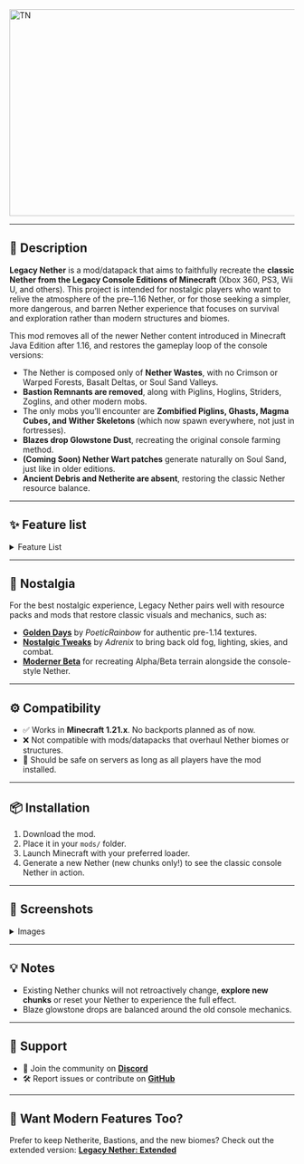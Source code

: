 <img width="1539" height="365" alt="TN" src="https://github.com/user-attachments/assets/9fbd7894-9ad4-4282-87a2-f5517b6c1559" />

---

## 📖 Description

**Legacy Nether** is a mod/datapack that aims to faithfully recreate the **classic Nether from the Legacy Console Editions of Minecraft** (Xbox 360, PS3, Wii U, and others). This project is intended for nostalgic players who want to relive the atmosphere of the pre–1.16 Nether, or for those seeking a simpler, more dangerous, and barren Nether experience that focuses on survival and exploration rather than modern structures and biomes.

This mod removes all of the newer Nether content introduced in Minecraft Java Edition after 1.16, and restores the gameplay loop of the console versions:

* The Nether is composed only of **Nether Wastes**, with no Crimson or Warped Forests, Basalt Deltas, or Soul Sand Valleys.
* **Bastion Remnants are removed**, along with Piglins, Hoglins, Striders, Zoglins, and other modern mobs.
* The only mobs you’ll encounter are **Zombified Piglins, Ghasts, Magma Cubes, and Wither Skeletons** (which now spawn everywhere, not just in fortresses).
* **Blazes drop Glowstone Dust**, recreating the original console farming method.
* **(Coming Soon) Nether Wart patches** generate naturally on Soul Sand, just like in older editions.
* **Ancient Debris and Netherite are absent**, restoring the classic Nether resource balance.


---

## ✨ Feature list

<details>
<summary>Feature List</summary>

## Key:
✅ - Implemented

☑️ - Planned

❌ - Not Implemented

|**Feature**|Implemented|Planned|
|-|-|-|
|Nether Wastes only (with soul sand & gravel patches)|✅|☑️|
|Bastion Remnants removed|✅|☑️|
|Classic mobs only (Zombified Piglins, Ghasts, Magma Cubes)|✅|☑️|
|Wither Skeletons spawn everywhere|✅|☑️|
|Nether Wart generates on Soul Sand|❌|☑️|
|Blazes drop 0–2 Glowstone Dust|✅|☑️|
|No modern biomes (Crimson/Warped Forest, Soul Sand Valley, Basalt Deltas)|✅|☑️|
|Remove Ancient Debris / Netherite|✅|☑️|
|Disable newer advancements|✅|☑️|
|Remove other Nether structures (ruined portals, etc.)|✅|☑️|

</details>

---

## 🌌 Nostalgia

For the best nostalgic experience, Legacy Nether pairs well with resource packs and mods that restore classic visuals and mechanics, such as:

* [**Golden Days**](https://github.com/PoeticRainbow/golden-days/releases) by *PoeticRainbow* for authentic pre-1.14 textures.
* [**Nostalgic Tweaks**](https://modrinth.com/mod/nostalgic-tweaks) by *Adrenix* to bring back old fog, lighting, skies, and combat.
* [**Moderner Beta**](https://modrinth.com/mod/moderner-beta) for recreating Alpha/Beta terrain alongside the console-style Nether.

---

## ⚙️ Compatibility

* ✅ Works in **Minecraft 1.21.x**. No backports planned as of now.
* ❌ Not compatible with mods/datapacks that overhaul Nether biomes or structures.
* 🔧 Should be safe on servers as long as all players have the mod installed.

---

## 📦 Installation

1. Download the mod.
2. Place it in your `mods/` folder.
3. Launch Minecraft with your preferred loader.
4. Generate a new Nether (new chunks only!) to see the classic console Nether in action.

---

## 📸 Screenshots

<details>
<summary>Images</summary>

<img width="1920" height="1081" alt="2025-09-10_14 25 10" src="https://github.com/user-attachments/assets/67b38da1-bd4f-4990-8c5b-7ca2c262dd18" />
<img width="1920" height="1081" alt="2025-09-10_14 25 28" src="https://github.com/user-attachments/assets/0cfb724d-5998-4a02-8b1a-b2ec4a977791" />
<img width="1920" height="1081" alt="2025-09-10_14 25 59" src="https://github.com/user-attachments/assets/66f4e391-8051-4eda-a89e-9a30b39b2a5e" />
<img width="1920" height="1081" alt="2025-09-10_14 26 42" src="https://github.com/user-attachments/assets/cf738eb7-78fc-40d9-9bf1-9a66f3e24743" />
<img width="1920" height="1081" alt="2025-09-10_15 56 58" src="https://github.com/user-attachments/assets/32f3587e-fb37-41a5-8ea0-2ef72bcb0b3a" />

</details>

---

## 💡 Notes

* Existing Nether chunks will not retroactively change, **explore new chunks** or reset your Nether to experience the full effect.
* Blaze glowstone drops are balanced around the old console mechanics.

---

## 🤝 Support

* 💬 Join the community on [**Discord**](https://discord.com/invite/uhmuVmk2ut)
* 🛠️ Report issues or contribute on [**GitHub**](https://github.com/Pigzone00/Legacy-Nether)

---

## 🔄 Want Modern Features Too?

Prefer to keep Netherite, Bastions, and the new biomes? Check out the extended version:
[**Legacy Nether: Extended**](https://modrinth.com/datapack/legacy-nether-extended)

